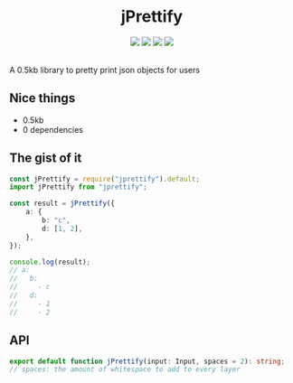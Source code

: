 <h1 align="center">jPrettify</h1>

<div align="center">

<img src="https://img.shields.io/badge/coverage-100%25-success?style=flat-square" />
<img src="https://img.shields.io/bundlephobia/minzip/jprettify?style=flat-square" />
<img src="https://img.shields.io/npm/v/jprettify?style=flat-square" />
<img src="https://img.shields.io/badge/dependencies-0-success?style=flat-square" />
 
</div>

<br />

A 0.5kb library to pretty print json objects for users

## Nice things

-   0.5kb
-   0 dependencies

## The gist of it

```typescript
const jPrettify = require("jprettify").default;
import jPrettify from "jprettify";

const result = jPrettify({
    a: {
        b: "c",
        d: [1, 2],
    },
});

console.log(result);
// a:
//   b:
//     - c
//   d:
//     - 1
//     - 2
```

## API

```typescript
export default function jPrettify(input: Input, spaces = 2): string;
// spaces: the amount of whitespace to add to every layer
```
